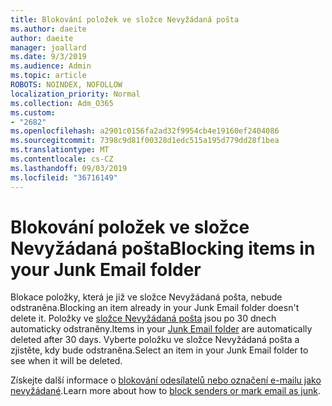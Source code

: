 ```yaml
---
title: Blokování položek ve složce Nevyžádaná pošta
ms.author: daeite
author: daeite
manager: joallard
ms.date: 9/3/2019
ms.audience: Admin
ms.topic: article
ROBOTS: NOINDEX, NOFOLLOW
localization_priority: Normal
ms.collection: Adm_O365
ms.custom:
- "2682"
ms.openlocfilehash: a2901c0156fa2ad32f9954cb4e19160ef2404086
ms.sourcegitcommit: 7398c9d81f00328d1edc515a195d779dd28f1bea
ms.translationtype: MT
ms.contentlocale: cs-CZ
ms.lasthandoff: 09/03/2019
ms.locfileid: "36716149"
---
```

# <a name="blocking-items-in-your-junk-email-folder"></a><span data-ttu-id="1a507-102">Blokování položek ve složce Nevyžádaná pošta</span><span class="sxs-lookup"><span data-stu-id="1a507-102">Blocking items in your Junk Email folder</span></span>

<span data-ttu-id="1a507-103">Blokace položky, která je již ve složce Nevyžádaná pošta, nebude odstraněna.</span><span class="sxs-lookup"><span data-stu-id="1a507-103">Blocking an item already in your Junk Email folder doesn't delete it.</span></span> <span data-ttu-id="1a507-104">Položky ve [složce Nevyžádaná pošta](https://outlook.live.com/mail/junkemail) jsou po 30 dnech automaticky odstraněny.</span><span class="sxs-lookup"><span data-stu-id="1a507-104">Items in your [Junk Email folder](https://outlook.live.com/mail/junkemail) are automatically deleted after 30 days.</span></span> <span data-ttu-id="1a507-105">Vyberte položku ve složce Nevyžádaná pošta a zjistěte, kdy bude odstraněna.</span><span class="sxs-lookup"><span data-stu-id="1a507-105">Select an item in your Junk Email folder to see when it will be deleted.</span></span>

<span data-ttu-id="1a507-106">Získejte další informace o [blokování odesílatelů nebo označení e-mailu jako nevyžádané](https://support.office.com/article/a3ece97b-82f8-4a5e-9ac3-e92fa6427ae4).</span><span class="sxs-lookup"><span data-stu-id="1a507-106">Learn more about how to [block senders or mark email as junk](https://support.office.com/article/a3ece97b-82f8-4a5e-9ac3-e92fa6427ae4).</span></span>
